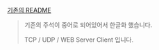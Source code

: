 [기존의 README](README_Ori.md)

> 기존의 주석이 중어로 되어있어서 한글화 했습니다.
>
> TCP / UDP / WEB Server Client 입니다.


